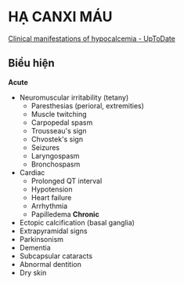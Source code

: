 # HẠ CANXI MÁU
[Clinical manifestations of hypocalcemia - UpToDate](https://www.uptodate.com/contents/clinical-manifestations-of-hypocalcemia)

## Biểu hiện
**Acute**
- Neuromuscular irritability (tetany)
	- Paresthesias (perioral, extremities)
	- Muscle twitching
	- Carpopedal spasm
	- Trousseau's sign
	- Chvostek's sign
	- Seizures
	- Laryngospasm
	- Bronchospasm
- Cardiac
	- Prolonged QT interval
	- Hypotension
	- Heart failure
	- Arrhythmia
	- Papilledema
**Chronic**
- Ectopic calcification (basal ganglia)
- Extrapyramidal signs
- Parkinsonism
- Dementia
- Subcapsular cataracts
- Abnormal dentition
- Dry skin

